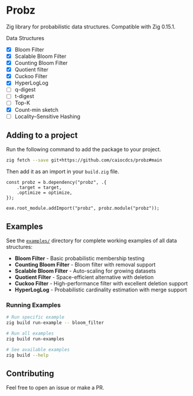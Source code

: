# Probz

Zig library for probabilistic data structures. Compatible with Zig 0.15.1.

Data Structures

- [x] Bloom Filter
- [x] Scalable Bloom Filter
- [x] Counting Bloom Filter
- [x] Quotient filter
- [x] Cuckoo Filter
- [x] HyperLogLog
- [ ] q-digest
- [ ] t-digest
- [ ] Top-K
- [x] Count-min sketch
- [ ] Locality–Sensitive Hashing

## Adding to a project
Run the following command to add the package to your project.

```sh
zig fetch --save git+https://github.com/caiocdcs/probz#main
```

Then add it as an import in your `build.zig` file.

```zig
const probz = b.dependency("probz", .{
    .target = target,
    .optimize = optimize,
});

exe.root_module.addImport("probz", probz.module("probz"));
```

## Examples

See the [`examples/`](examples/) directory for complete working examples of all data structures:

- **Bloom Filter** - Basic probabilistic membership testing
- **Counting Bloom Filter** - Bloom filter with removal support
- **Scalable Bloom Filter** - Auto-scaling for growing datasets
- **Quotient Filter** - Space-efficient alternative with deletion
- **Cuckoo Filter** - High-performance filter with excellent deletion support
- **HyperLogLog** - Probabilistic cardinality estimation with merge support

### Running Examples

```bash
# Run specific example
zig build run-example -- bloom_filter

# Run all examples
zig build run-examples

# See available examples
zig build --help
```


## Contributing

Feel free to open an issue or make a PR.
